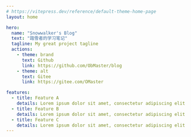 ```yaml
---
# https://vitepress.dev/reference/default-theme-home-page
layout: home

hero:
  name: "Snowwalker's Blog"
  text: "踏雪者的学习笔记"
  tagline: My great project tagline
  actions:
    - theme: brand
      text: Github
      link: https://github.com/ObMaster/blog
    - theme: alt
      text: Gitee
      link: https://gitee.com/OMaster

features:
  - title: Feature A
    details: Lorem ipsum dolor sit amet, consectetur adipiscing elit
  - title: Feature B
    details: Lorem ipsum dolor sit amet, consectetur adipiscing elit
  - title: Feature C
    details: Lorem ipsum dolor sit amet, consectetur adipiscing elit
---
```


